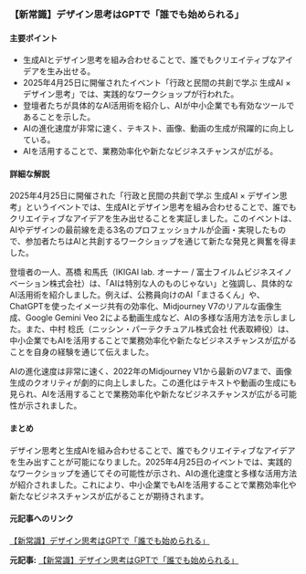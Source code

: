 ### 【新常識】デザイン思考はGPTで「誰でも始められる」

#### 主要ポイント
- 生成AIとデザイン思考を組み合わせることで、誰でもクリエイティブなアイデアを生み出せる。
- 2025年4月25日に開催されたイベント「行政と民間の共創で学ぶ 生成AI × デザイン思考」では、実践的なワークショップが行われた。
- 登壇者たちが具体的なAI活用術を紹介し、AIが中小企業でも有効なツールであることを示した。
- AIの進化速度が非常に速く、テキスト、画像、動画の生成が飛躍的に向上している。
- AIを活用することで、業務効率化や新たなビジネスチャンスが広がる。

#### 詳細な解説

2025年4月25日に開催された「行政と民間の共創で学ぶ 生成AI × デザイン思考」というイベントでは、生成AIとデザイン思考を組み合わせることで、誰でもクリエイティブなアイデアを生み出せることを実証しました。このイベントは、AIやデザインの最前線を走る3名のプロフェッショナルが企画・実現したもので、参加者たちはAIと共創するワークショップを通じて新たな発見と興奮を得ました。

登壇者の一人、髙橋 和馬氏（IKIGAI lab. オーナー / 富士フイルムビジネスイノベーション株式会社）は、「AIは特別な人のものじゃない」と強調し、具体的なAI活用術を紹介しました。例えば、公務員向けのAI「まさるくん」や、ChatGPTを使ったイメージ共有の効率化、Midjourney V7のリアルな画像生成、Google Gemini Veo 2による動画生成など、AIの多様な活用方法を示しました。また、中村 稔氏（ニッシン・パーテクチュアル株式会社 代表取締役）は、中小企業でもAIを活用することで業務効率化や新たなビジネスチャンスが広がることを自身の経験を通じて伝えました。

AIの進化速度は非常に速く、2022年のMidjourney V1から最新のV7まで、画像生成のクオリティが劇的に向上しました。この進化はテキストや動画の生成にも見られ、AIを活用することで業務効率化や新たなビジネスチャンスが広がる可能性が示されました。

#### まとめ

デザイン思考と生成AIを組み合わせることで、誰でもクリエイティブなアイデアを生み出すことが可能になりました。2025年4月25日のイベントでは、実践的なワークショップを通じてその可能性が示され、AIの進化速度と多様な活用方法が紹介されました。これにより、中小企業でもAIを活用することで業務効率化や新たなビジネスチャンスが広がることが期待されます。

#### 元記事へのリンク
[【新常識】デザイン思考はGPTで「誰でも始められる」](リンク先のURL)

**元記事:** [【新常識】デザイン思考はGPTで「誰でも始められる」](https://newspicks.com/news/14211322/body/?ref=topics)